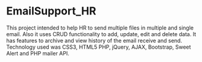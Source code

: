 # EmailSupport_HR
This project intended to help HR to send multiple files in multiple and single email. Also it uses CRUD functionality to add, update, edit and delete data. It has features to archive and view history of the email receive and send. Technology used was CSS3, HTML5 PHP, jQuery, AJAX, Bootstrap, Sweet Alert and PHP mailer API.
